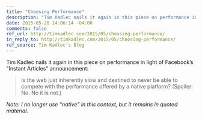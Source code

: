 ```yaml
---
title: "Choosing Performance"
description: "Tim Kadlec nails it again in this piece on performance in light of Facebook’s “Instant Articles” announcement."
date: 2015-05-20 14:06:14 -04:00
comments: false
ref_url: http://timkadlec.com/2015/05/choosing-performance/
in_reply_to: http://timkadlec.com/2015/05/choosing-performance/
ref_source: Tim Kadlec’s Blog
---
```


Tim Kadlec nails it again in this piece on performance in light of Facebook’s "Instant Articles" announcement:

> Is the web just inherently slow and destined to never be able to compete with the performance offered by a native platform? (Spoiler: No. No it is not.)

_Note: I no longer use “native” in this context, but it remains in quoted material._
